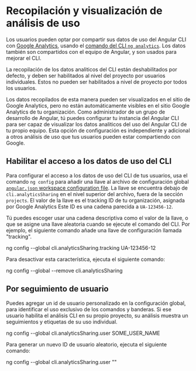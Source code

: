 # Recopilación y visualización de análisis de uso

Los usuarios pueden optar por compartir sus datos de uso del Angular CLI con [Google Analytics](https://support.google.com/analytics/answer/1008015?hl=en), usando el [comando del CLI `ng analytics`](analytics).
Los datos también son compartidos con el equipo de Angular, y son usados para mejorar el CLI.

La recopilación de los datos analiticos del CLI están deshabilitados por defecto, y deben ser habilitados al nivel del proyecto por usuarios individuales. Estos no pueden ser habilitados a nivel de proyecto por todos los usuarios.

Los datos recopilados de esta manera pueden ser visualizados en el sitio de Google Analytics, pero no están automáticamente visibles en el sitio Google Analytics de tu organización.
Como administrador de un grupo de desarrollo de Angular, tú puedes configurar tu instancia del Angular CLI para ser capaz de visualizar los datos analiticos del uso del Angular CLI de tu propio equipo.
Esta opción de configuración es independiente y adicional a otros análisis de uso que tus usuarios pueden estar compartiendo con Google.

## Habilitar el acceso a los datos de uso del CLI

Para configurar el acceso a los datos de uso del CLI de tus usuarios, usa el comando `ng config`  para añadir una llave al archivo de configuración global [`angular.json` workspace configuration file](guide/workspace-config).
La llave se encuentra debajo de `cli.analyticsSharing` en el nivel superior del archivo, fuera de la sección `projects`.
El valor de la llave es el tracking ID de tu organización, asignada por Google Analytics
Este ID es una cadena parecida a `UA-123456-12`.

Tú puedes escoger usar una cadena descriptiva como el valor de la llave, o que se asigne una llave aleatoria cuando se ejecute el comando del CLI.
Por ejemplo, el siguiente comando añade una llave de configuración llamada "tracking".

<code-example language="sh" class="code-shell">
ng config --global cli.analyticsSharing.tracking UA-123456-12
</code-example>

Para desactivar esta característica, ejecuta el siguiente comando:

<code-example language="sh" class="code-shell">
ng config --global --remove cli.analyticsSharing
</code-example>


## Por seguimiento de usuario

Puedes agregar un id de usuario personalizado en la configuración global, para identificar el uso exclusivo de los comandos y banderas.
Si ese usuario habilita el análisis CLI en su propio proyecto, su análisis muestra un seguimientos y etiquetas de su uso individual.


<code-example language="sh" class="code-shell">
ng config --global cli.analyticsSharing.user SOME_USER_NAME
</code-example>

Para generar un nuevo ID de usuario aleatorio, ejecuta el siguiente comando:

<code-example language="sh" class="code-shell">
ng config --global cli.analyticsSharing.user ""
</code-example>
